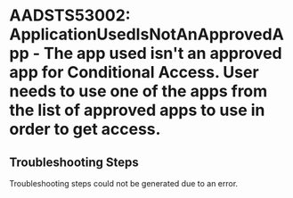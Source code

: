 # AADSTS53002: ApplicationUsedIsNotAnApprovedApp - The app used isn't an approved app for Conditional Access. User needs to use one of the apps from the list of approved apps to use in order to get access.


## Troubleshooting Steps
Troubleshooting steps could not be generated due to an error.